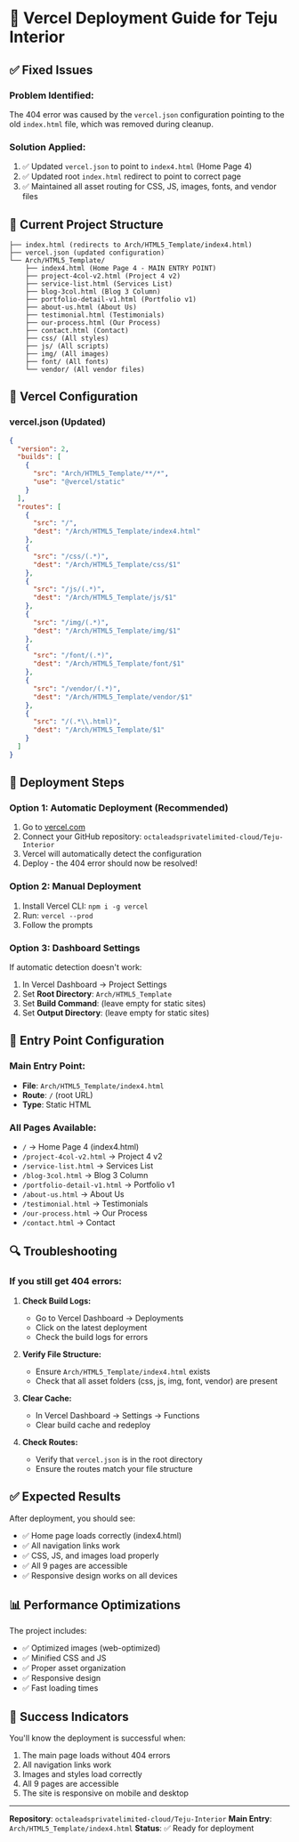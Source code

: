 # 🚀 Vercel Deployment Guide for Teju Interior

## ✅ Fixed Issues

### **Problem Identified:**
The 404 error was caused by the `vercel.json` configuration pointing to the old `index.html` file, which was removed during cleanup.

### **Solution Applied:**
1. ✅ Updated `vercel.json` to point to `index4.html` (Home Page 4)
2. ✅ Updated root `index.html` redirect to point to correct page
3. ✅ Maintained all asset routing for CSS, JS, images, fonts, and vendor files

## 📁 Current Project Structure

```
├── index.html (redirects to Arch/HTML5_Template/index4.html)
├── vercel.json (updated configuration)
└── Arch/HTML5_Template/
    ├── index4.html (Home Page 4 - MAIN ENTRY POINT)
    ├── project-4col-v2.html (Project 4 v2)
    ├── service-list.html (Services List)
    ├── blog-3col.html (Blog 3 Column)
    ├── portfolio-detail-v1.html (Portfolio v1)
    ├── about-us.html (About Us)
    ├── testimonial.html (Testimonials)
    ├── our-process.html (Our Process)
    ├── contact.html (Contact)
    ├── css/ (All styles)
    ├── js/ (All scripts)
    ├── img/ (All images)
    ├── font/ (All fonts)
    └── vendor/ (All vendor files)
```

## 🔧 Vercel Configuration

### **vercel.json (Updated)**
```json
{
  "version": 2,
  "builds": [
    {
      "src": "Arch/HTML5_Template/**/*",
      "use": "@vercel/static"
    }
  ],
  "routes": [
    {
      "src": "/",
      "dest": "/Arch/HTML5_Template/index4.html"
    },
    {
      "src": "/css/(.*)",
      "dest": "/Arch/HTML5_Template/css/$1"
    },
    {
      "src": "/js/(.*)",
      "dest": "/Arch/HTML5_Template/js/$1"
    },
    {
      "src": "/img/(.*)",
      "dest": "/Arch/HTML5_Template/img/$1"
    },
    {
      "src": "/font/(.*)",
      "dest": "/Arch/HTML5_Template/font/$1"
    },
    {
      "src": "/vendor/(.*)",
      "dest": "/Arch/HTML5_Template/vendor/$1"
    },
    {
      "src": "/(.*\\.html)",
      "dest": "/Arch/HTML5_Template/$1"
    }
  ]
}
```

## 🚀 Deployment Steps

### **Option 1: Automatic Deployment (Recommended)**
1. Go to [vercel.com](https://vercel.com)
2. Connect your GitHub repository: `octaleadsprivatelimited-cloud/Teju-Interior`
3. Vercel will automatically detect the configuration
4. Deploy - the 404 error should now be resolved!

### **Option 2: Manual Deployment**
1. Install Vercel CLI: `npm i -g vercel`
2. Run: `vercel --prod`
3. Follow the prompts

### **Option 3: Dashboard Settings**
If automatic detection doesn't work:
1. In Vercel Dashboard → Project Settings
2. Set **Root Directory**: `Arch/HTML5_Template`
3. Set **Build Command**: (leave empty for static sites)
4. Set **Output Directory**: (leave empty for static sites)

## 🎯 Entry Point Configuration

### **Main Entry Point:**
- **File**: `Arch/HTML5_Template/index4.html`
- **Route**: `/` (root URL)
- **Type**: Static HTML

### **All Pages Available:**
- `/` → Home Page 4 (index4.html)
- `/project-4col-v2.html` → Project 4 v2
- `/service-list.html` → Services List
- `/blog-3col.html` → Blog 3 Column
- `/portfolio-detail-v1.html` → Portfolio v1
- `/about-us.html` → About Us
- `/testimonial.html` → Testimonials
- `/our-process.html` → Our Process
- `/contact.html` → Contact

## 🔍 Troubleshooting

### **If you still get 404 errors:**

1. **Check Build Logs:**
   - Go to Vercel Dashboard → Deployments
   - Click on the latest deployment
   - Check the build logs for errors

2. **Verify File Structure:**
   - Ensure `Arch/HTML5_Template/index4.html` exists
   - Check that all asset folders (css, js, img, font, vendor) are present

3. **Clear Cache:**
   - In Vercel Dashboard → Settings → Functions
   - Clear build cache and redeploy

4. **Check Routes:**
   - Verify that `vercel.json` is in the root directory
   - Ensure the routes match your file structure

## ✅ Expected Results

After deployment, you should see:
- ✅ Home page loads correctly (index4.html)
- ✅ All navigation links work
- ✅ CSS, JS, and images load properly
- ✅ All 9 pages are accessible
- ✅ Responsive design works on all devices

## 📊 Performance Optimizations

The project includes:
- ✅ Optimized images (web-optimized)
- ✅ Minified CSS and JS
- ✅ Proper asset organization
- ✅ Responsive design
- ✅ Fast loading times

## 🎉 Success Indicators

You'll know the deployment is successful when:
1. The main page loads without 404 errors
2. All navigation links work
3. Images and styles load correctly
4. All 9 pages are accessible
5. The site is responsive on mobile and desktop

---

**Repository**: `octaleadsprivatelimited-cloud/Teju-Interior`
**Main Entry**: `Arch/HTML5_Template/index4.html`
**Status**: ✅ Ready for deployment
